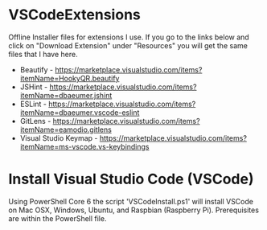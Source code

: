 # VSCodeExtensions
Offline Installer files for extensions I use. If you go to the links below and click on "Download Extension" under "Resources" you will get the same files that I have here.

*   Beautify - https://marketplace.visualstudio.com/items?itemName=HookyQR.beautify
*   JSHint - https://marketplace.visualstudio.com/items?itemName=dbaeumer.jshint
*   ESLint - https://marketplace.visualstudio.com/items?itemName=dbaeumer.vscode-eslint
*   GitLens - https://marketplace.visualstudio.com/items?itemName=eamodio.gitlens
*   Visual Studio Keymap - https://marketplace.visualstudio.com/items?itemName=ms-vscode.vs-keybindings

# Install Visual Studio Code (VSCode)
Using PowerShell Core 6 the script 'VSCodeInstall.ps1' will install VSCode on Mac OSX, Windows, Ubuntu, and Raspbian (Raspberry Pi). Prerequisites are within the PowerShell file.
